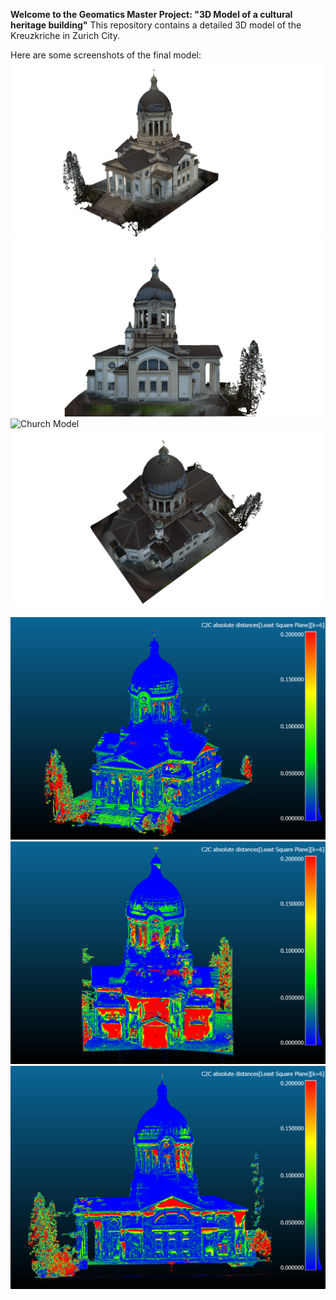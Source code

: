 **Welcome to the Geomatics Master Project: "3D Model of a cultural heritage building"**
This repository contains a detailed 3D model of the Kreuzkriche in Zurich City.

Here are some screenshots of the final model:
![Church Model](ModelScreenshots/Full_MODEL_V10.png)
![Church Model](ModelScreenshots/Full_MODEL_V10_2.png)
![Church Model](ModelScreenshots/Full_MODEL_V10_3.png)
![Church Model](ModelScreenshots/Full_MODEL_V10_4.png)




![Church Model](Cloud-toCloudDistance/Cloud-toCloudDrone-All14.png)
![Church Model](Cloud-toCloudDistance/Cloud-toCloudDrone-All8.png)
![Church Model](Cloud-toCloudDistance/Cloud-toCloudDrone-All9.png)

